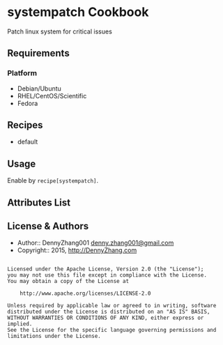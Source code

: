 systempatch Cookbook
================
Patch linux system for critical issues

Requirements
------------
### Platform
- Debian/Ubuntu
- RHEL/CentOS/Scientific
- Fedora

Recipes
-------
* default

Usage
-----

Enable by `recipe[systempatch]`.

Attributes List
---------------

License & Authors
-----------------
- Author:: DennyZhang001 <denny.zhang001@gmail.com>
- Copyright:: 2015, http://DennyZhang.com

```text

Licensed under the Apache License, Version 2.0 (the "License");
you may not use this file except in compliance with the License.
You may obtain a copy of the License at

    http://www.apache.org/licenses/LICENSE-2.0

Unless required by applicable law or agreed to in writing, software
distributed under the License is distributed on an "AS IS" BASIS,
WITHOUT WARRANTIES OR CONDITIONS OF ANY KIND, either express or implied.
See the License for the specific language governing permissions and
limitations under the License.
```

